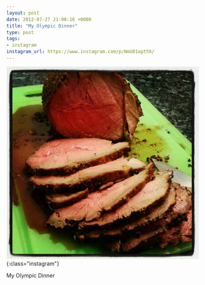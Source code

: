 ```yaml
---
layout: post
date: 2012-07-27 21:08:16 +0000
title: "My Olympic Dinner"
type: post
tags:
- instagram
instagram_url: https://www.instagram.com/p/NmU01opt59/
---
```


![Instagram - NmU01opt59](/assets/NmU01opt59.jpg){:class="instagram"}

My Olympic Dinner
